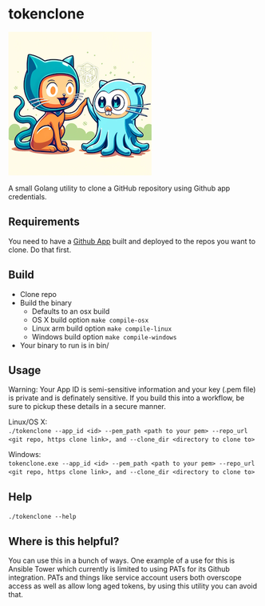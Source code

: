 # tokenclone
![Octocatopher](assets/octocatopher.png)

A small Golang utility to clone a GitHub repository using Github app credentials.

## Requirements

You need to have a [Github App](https://docs.github.com/en/apps/creating-github-apps) built and deployed to the repos you want to clone. Do that first.

## Build

- Clone repo
- Build the binary
    - Defaults to an osx build
    - OS X build option ```make compile-osx```    
    - Linux arm build option ```make compile-linux```   
    - Windows build option ```make compile-windows```
- Your binary to run is in bin/

## Usage

Warning: Your App ID is semi-sensitive information and your key (.pem file) is private and is definately sensitive. If you build this into a workflow, be sure to pickup these details in a secure manner.

Linux/OS X:<br>
```./tokenclone --app_id <id> --pem_path <path to your pem> --repo_url <git repo, https clone link>, and --clone_dir <directory to clone to>```

Windows:<br>
```tokenclone.exe --app_id <id> --pem_path <path to your pem> --repo_url <git repo, https clone link>, and --clone_dir <directory to clone to>```

## Help

```./tokenclone --help```

## Where is this helpful?

You can use this in a bunch of ways. One example of a use for this is Ansible Tower which currently is limited to using PATs for its Github integration. PATs and things like service account users both overscope access as well as allow long aged tokens, by using this utility you can avoid that.

